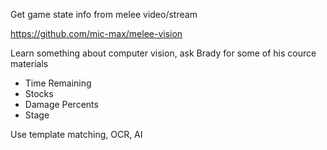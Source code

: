 Get game state info from melee video/stream

https://github.com/mic-max/melee-vision

Learn something about computer vision, ask Brady for some of his cource materials

- Time Remaining
- Stocks
- Damage Percents
- Stage

Use template matching, OCR, AI
